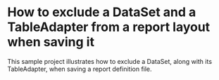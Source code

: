 # How to exclude a DataSet and a TableAdapter from a report layout when saving it


<p>This sample project illustrates how to exclude a DataSet, along with its TableAdapter, when saving a report definition file.</p>

<br/>


